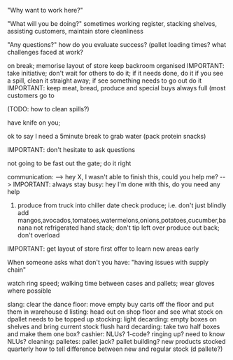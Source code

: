 <!-- SPDX-License-Identifier: zlib-acknowledgement -->
"Why want to work here?"

"What will you be doing?"
sometimes working register, stacking shelves, assisting customers, maintain store cleanliness

"Any questions?"
how do you evaluate success? (pallet loading times?
what challenges faced at work?

on break; memorise layout of store
keep backroom organised
IMPORTANT: take initiative; don't wait for others to do it; if it needs done, do it
           if you see a spill, clean it straight away; 
           if see something needs to go out do it
IMPORTANT: keep meat, bread, produce and special buys always full (most customers go to

(TODO: how to clean spills?)

have knife on you;

ok to say I need a 5minute break to grab water (pack protein snacks)

IMPORTANT: don't hesitate to ask questions

not going to be fast out the gate; do it right

communication:
 --> hey X, I wasn't able to finish this, could you help me?
 --> IMPORTANT: always stay busy: hey I'm done with this, do you need any help


1. produce from truck into chiller
   date check produce; i.e. don't just blindly add
   mangos,avocados,tomatoes,watermelons,onions,potatoes,cucumber,banana not refrigerated
   hand stack; don't tip
   left over produce out back; don't overload

IMPORTANT: get layout of store first
offer to learn new areas early

When someone asks what don't you have: "having issues with supply chain"

watch ring speed; walking time between cases and pallets; wear gloves where possible

slang:
  clear the dance floor: move empty buy carts off the floor and put them in warehouse
  d listing: head out on shop floor and see what stock on dpallet needs to be topped up 
stocking:
  light decarding: empty boxes on shelves and bring current stock flush
  hard decarding: take two half boxes and make them one box?
cashier:
NLUs?
1-code?
ringing up? need to know NLUs?
cleaning:
palletes: 
pallet jack?
pallet building?
  new products stocked quarterly
  how to tell difference between new and regular stock (d pallete?)

